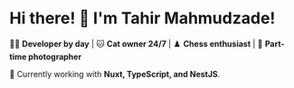 # Hi there! 👋 I'm Tahir Mahmudzade!

👨‍💻 **Developer by day** | 🐱 **Cat owner 24/7** | ♟️ **Chess enthusiast** | 📸 **Part-time photographer**

🌱 Currently working with **Nuxt, TypeScript, and NestJS**.  
